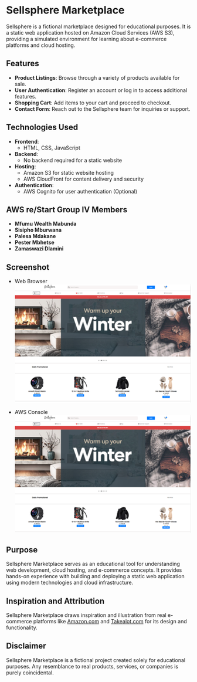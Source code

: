 # Sellsphere Marketplace

Sellsphere is a fictional marketplace designed for educational purposes. It is a static web application hosted on Amazon Cloud Services (AWS S3), providing a simulated environment for learning about e-commerce platforms and cloud hosting.

## Features

- **Product Listings**: Browse through a variety of products available for sale.
- **User Authentication**: Register an account or log in to access additional features.
- **Shopping Cart**: Add items to your cart and proceed to checkout.
- **Contact Form**: Reach out to the Sellsphere team for inquiries or support.

## Technologies Used

- **Frontend**:
  - HTML, CSS, JavaScript
- **Backend**:
  - No backend required for a static website
- **Hosting**:
  - Amazon S3 for static website hosting
  - AWS CloudFront for content delivery and security
- **Authentication**:
  - AWS Cognito for user authentication (Optional)

## AWS re/Start Group IV Members

- **Mfumu Wealth Mabunda**
- **Sisipho Mburwana**
- **Palesa Mdakane**
- **Pester Mbhetse**
- **Zamaswazi Dlamini**

## Screenshot

- Web Browser
![Sellsphere Marketplace](./images/screenshot.PNG)

- AWS Console
![Sellsphere Marketplace](./images/screenshot.PNG)

## Purpose

Sellsphere Marketplace serves as an educational tool for understanding web development, cloud hosting, and e-commerce concepts. It provides hands-on experience with building and deploying a static web application using modern technologies and cloud infrastructure.

## Inspiration and Attribution

Sellsphere Marketplace draws inspiration and illustration from real e-commerce platforms like [Amazon.com](https://www.amazon.com/) and [Takealot.com](https://www.takealot.com/) for its design and functionality.

## Disclaimer

Sellsphere Marketplace is a fictional project created solely for educational purposes. Any resemblance to real products, services, or companies is purely coincidental.